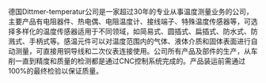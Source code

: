 德国Dittmer-temperatur公司是一家超过30年的专业从事温度测量业务的公司，主要产品有电阻器件、热电偶、电阻温度计、接线端子、特殊温度传感器等，可选择多样化的温度传感器适用于不同领域，如简易式、圆插式、扁插式、防水式、防溅式、手柄式等。感温元件可以对温度范围内的气体、液体介质和固体表面进行自动测量，可直接用铜导线和二次仪表连接使用。公司所有产品及部件的生产，从车削一直到精度和质量的检测都是通过CNC控制系统完成的。产品装运前需通过100%的最终检验以保证质量。